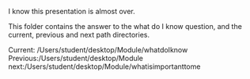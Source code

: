 I know this presentation is almost over. 

This folder contains the answer to the what do I know question, and the 
current, previous and next path directories. 

Current: /Users/student/desktop/Module/whatdoIknow 
Previous:/Users/student/desktop/Module 
next:/Users/student/desktop/Module/whatisimportanttome
